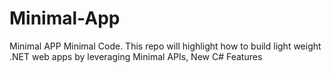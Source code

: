 # Minimal-App
Minimal APP Minimal Code. This repo will highlight how to build light weight .NET web apps by leveraging Minimal APIs, New C# Features 
